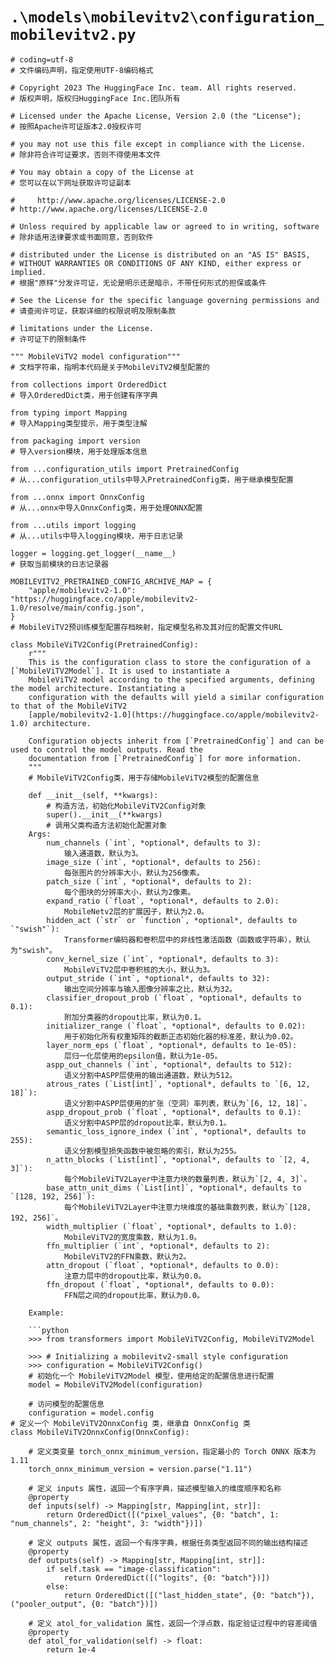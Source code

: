 # `.\models\mobilevitv2\configuration_mobilevitv2.py`

```
# coding=utf-8
# 文件编码声明，指定使用UTF-8编码格式

# Copyright 2023 The HuggingFace Inc. team. All rights reserved.
# 版权声明，版权归HuggingFace Inc.团队所有

# Licensed under the Apache License, Version 2.0 (the "License");
# 按照Apache许可证版本2.0授权许可

# you may not use this file except in compliance with the License.
# 除非符合许可证要求，否则不得使用本文件

# You may obtain a copy of the License at
# 您可以在以下网址获取许可证副本

#     http://www.apache.org/licenses/LICENSE-2.0
# http://www.apache.org/licenses/LICENSE-2.0

# Unless required by applicable law or agreed to in writing, software
# 除非适用法律要求或书面同意，否则软件

# distributed under the License is distributed on an "AS IS" BASIS,
# WITHOUT WARRANTIES OR CONDITIONS OF ANY KIND, either express or implied.
# 根据"原样"分发许可证，无论是明示还是暗示，不带任何形式的担保或条件

# See the License for the specific language governing permissions and
# 请查阅许可证，获取详细的权限说明及限制条款

# limitations under the License.
# 许可证下的限制条件

""" MobileViTV2 model configuration"""
# 文档字符串，指明本代码是关于MobileViTV2模型配置的

from collections import OrderedDict
# 导入OrderedDict类，用于创建有序字典

from typing import Mapping
# 导入Mapping类型提示，用于类型注解

from packaging import version
# 导入version模块，用于处理版本信息

from ...configuration_utils import PretrainedConfig
# 从...configuration_utils中导入PretrainedConfig类，用于继承模型配置

from ...onnx import OnnxConfig
# 从...onnx中导入OnnxConfig类，用于处理ONNX配置

from ...utils import logging
# 从...utils中导入logging模块，用于日志记录

logger = logging.get_logger(__name__)
# 获取当前模块的日志记录器

MOBILEVITV2_PRETRAINED_CONFIG_ARCHIVE_MAP = {
    "apple/mobilevitv2-1.0": "https://huggingface.co/apple/mobilevitv2-1.0/resolve/main/config.json",
}
# MobileViTV2预训练模型配置存档映射，指定模型名称及其对应的配置文件URL

class MobileViTV2Config(PretrainedConfig):
    r"""
    This is the configuration class to store the configuration of a [`MobileViTV2Model`]. It is used to instantiate a
    MobileViTV2 model according to the specified arguments, defining the model architecture. Instantiating a
    configuration with the defaults will yield a similar configuration to that of the MobileViTV2
    [apple/mobilevitv2-1.0](https://huggingface.co/apple/mobilevitv2-1.0) architecture.

    Configuration objects inherit from [`PretrainedConfig`] and can be used to control the model outputs. Read the
    documentation from [`PretrainedConfig`] for more information.
    """
    # MobileViTV2Config类，用于存储MobileViTV2模型的配置信息

    def __init__(self, **kwargs):
        # 构造方法，初始化MobileViTV2Config对象
        super().__init__(**kwargs)
        # 调用父类构造方法初始化配置对象
    Args:
        num_channels (`int`, *optional*, defaults to 3):
            输入通道数，默认为3。
        image_size (`int`, *optional*, defaults to 256):
            每张图片的分辨率大小，默认为256像素。
        patch_size (`int`, *optional*, defaults to 2):
            每个图块的分辨率大小，默认为2像素。
        expand_ratio (`float`, *optional*, defaults to 2.0):
            MobileNetv2层的扩展因子，默认为2.0。
        hidden_act (`str` or `function`, *optional*, defaults to `"swish"`):
            Transformer编码器和卷积层中的非线性激活函数（函数或字符串），默认为"swish"。
        conv_kernel_size (`int`, *optional*, defaults to 3):
            MobileViTV2层中卷积核的大小，默认为3。
        output_stride (`int`, *optional*, defaults to 32):
            输出空间分辨率与输入图像分辨率之比，默认为32。
        classifier_dropout_prob (`float`, *optional*, defaults to 0.1):
            附加分类器的dropout比率，默认为0.1。
        initializer_range (`float`, *optional*, defaults to 0.02):
            用于初始化所有权重矩阵的截断正态初始化器的标准差，默认为0.02。
        layer_norm_eps (`float`, *optional*, defaults to 1e-05):
            层归一化层使用的epsilon值，默认为1e-05。
        aspp_out_channels (`int`, *optional*, defaults to 512):
            语义分割中ASPP层使用的输出通道数，默认为512。
        atrous_rates (`List[int]`, *optional*, defaults to `[6, 12, 18]`):
            语义分割中ASPP层使用的扩张（空洞）率列表，默认为`[6, 12, 18]`。
        aspp_dropout_prob (`float`, *optional*, defaults to 0.1):
            语义分割中ASPP层的dropout比率，默认为0.1。
        semantic_loss_ignore_index (`int`, *optional*, defaults to 255):
            语义分割模型损失函数中被忽略的索引，默认为255。
        n_attn_blocks (`List[int]`, *optional*, defaults to `[2, 4, 3]`):
            每个MobileViTV2Layer中注意力块的数量列表，默认为`[2, 4, 3]`。
        base_attn_unit_dims (`List[int]`, *optional*, defaults to `[128, 192, 256]`):
            每个MobileViTV2Layer中注意力块维度的基础乘数列表，默认为`[128, 192, 256]`。
        width_multiplier (`float`, *optional*, defaults to 1.0):
            MobileViTV2的宽度乘数，默认为1.0。
        ffn_multiplier (`int`, *optional*, defaults to 2):
            MobileViTV2的FFN乘数，默认为2。
        attn_dropout (`float`, *optional*, defaults to 0.0):
            注意力层中的dropout比率，默认为0.0。
        ffn_dropout (`float`, *optional*, defaults to 0.0):
            FFN层之间的dropout比率，默认为0.0。

    Example:

    ```python
    >>> from transformers import MobileViTV2Config, MobileViTV2Model

    >>> # Initializing a mobilevitv2-small style configuration
    >>> configuration = MobileViTV2Config()
    # 初始化一个 MobileViTV2Model 模型，使用给定的配置信息进行配置
    model = MobileViTV2Model(configuration)

    # 访问模型的配置信息
    configuration = model.config
# 定义一个 MobileViTV2OnnxConfig 类，继承自 OnnxConfig 类
class MobileViTV2OnnxConfig(OnnxConfig):
    
    # 定义类变量 torch_onnx_minimum_version，指定最小的 Torch ONNX 版本为 1.11
    torch_onnx_minimum_version = version.parse("1.11")

    # 定义 inputs 属性，返回一个有序字典，描述模型输入的维度顺序和名称
    @property
    def inputs(self) -> Mapping[str, Mapping[int, str]]:
        return OrderedDict([("pixel_values", {0: "batch", 1: "num_channels", 2: "height", 3: "width"})])

    # 定义 outputs 属性，返回一个有序字典，根据任务类型返回不同的输出结构描述
    @property
    def outputs(self) -> Mapping[str, Mapping[int, str]]:
        if self.task == "image-classification":
            return OrderedDict([("logits", {0: "batch"})])
        else:
            return OrderedDict([("last_hidden_state", {0: "batch"}), ("pooler_output", {0: "batch"})])

    # 定义 atol_for_validation 属性，返回一个浮点数，指定验证过程中的容差阈值
    @property
    def atol_for_validation(self) -> float:
        return 1e-4
```